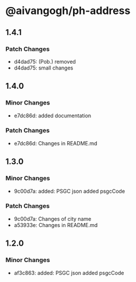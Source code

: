 # @aivangogh/ph-address

## 1.4.1

### Patch Changes

- d4dad75: (Pob.) removed
- d4dad75: small changes

## 1.4.0

### Minor Changes

- e7dc86d: added documentation

### Patch Changes

- e7dc86d: Changes in README.md

## 1.3.0

### Minor Changes

- 9c00d7a: added: PSGC json added psgcCode

### Patch Changes

- 9c00d7a: Changes of city name
- a53933e: Changes in README.md

## 1.2.0

### Minor Changes

- af3c863: added: PSGC json added psgcCode
